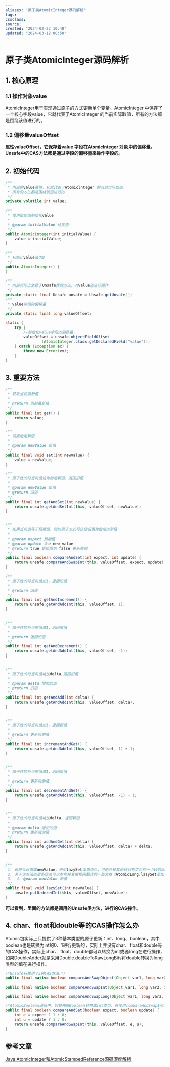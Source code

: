 ```yaml
---
aliases: '原子类AtomicInteger源码解析'
tags: 
cssclass:
source:
created: "2024-02-22 10:48"
updated: "2024-03-12 08:50"
---
```

# 原子类AtomicInteger源码解析

## 1. 核心原理

### 1.1 操作对象value

AtomicInteger用于实现通过原子的方式更新单个变量。AtomicInteger 中保存了一个核心字段value，它就代表了Atomiclnteger 的当前实际取值，所有的方法都是围绕该值进行的。

### 1.2 **偏移量**valueOffset

**属性valueOffset，它保存着value 字段在Atomiclnteger 对象中的偏移量。Unsafe中的CAS方法都是通过字段的偏移量来操作字段的。**

## 2. 初始代码

```java
/**
 * 内部的value属性，它就代表了Atomiclnteger 的当前实际取值。
 * 所有的方法都是围绕该值进行的
 */
private volatile int value;

/**
 * 使用给定值初始化value
 *
 * @param initialValue 给定值
 */
public AtomicInteger(int initialValue) {
    value = initialValue;
}

/**
 * 初始化value值为0
 */
public AtomicInteger() {
}

/**
 * 内部实际上依赖于Unsafe类的方法，对value值进行操作
 */
private static final Unsafe unsafe = Unsafe.getUnsafe();
/**
 * value字段的偏移量
 */
private static final long valueOffset;

static {
    try {
        //初始化value字段的偏移量
        valueOffset = unsafe.objectFieldOffset
                (AtomicInteger.class.getDeclaredField("value"));
    } catch (Exception ex) {
        throw new Error(ex);
    }
}

```

## 3. 重要方法

```java
/**
 * 获取当前最新值
 *
 * @return 当前最新值
 */
public final int get() {
    return value;
}

/**
 * 设置给定新值
 *
 * @param newValue 新值
 */
public final void set(int newValue) {
    value = newValue;
}

/**
 * 原子性的将当前值设为给定新值，返回旧值
 *
 * @param newValue 新值
 * @return 旧值
 */
public final int getAndSet(int newValue) {
    return unsafe.getAndSetInt(this, valueOffset, newValue);
}


/**
 * 如果当前值等于预期值，则以原子方式将该值设置为给定的新值
 *
 * @param expect 预期值
 * @param update the new value
 * @return true 更新成功 false 更新失败
 */
public final boolean compareAndSet(int expect, int update) {
    return unsafe.compareAndSwapInt(this, valueOffset, expect, update);
}

/**
 * 原子性的将当前值加1，返回旧值
 *
 * @return 旧值
 */
public final int getAndIncrement() {
    return unsafe.getAndAddInt(this, valueOffset, 1);
}


/**
 * 原子性的将当前值减1，返回旧值
 *
 * @return 返回旧值
 */
public final int getAndDecrement() {
    return unsafe.getAndAddInt(this, valueOffset, -1);
}


/**
 * 原子性的将当前值增加delta,返回旧值
 *
 * @param delta 增加的值
 * @return 旧值
 */
public final int getAndAdd(int delta) {
    return unsafe.getAndAddInt(this, valueOffset, delta);
}


/**
 * 原子性的将当前值加1，返回新值
 *
 * @return 更新后的值
 */
public final int incrementAndGet() {
    return unsafe.getAndAddInt(this, valueOffset, 1) + 1;
}


/**
 * 原子性的将当前值减1，返回新值
 *
 * @return 更新后的值
 */
public final int decrementAndGet() {
    return unsafe.getAndAddInt(this, valueOffset, -1) - 1;
}


/**
 * 原子性的将当前值增加delta，返回新值
 *
 * @param delta 增加的值
 * @return 更新后的值
 */
public final int addAndGet(int delta) {
    return unsafe.getAndAddInt(this, valueOffset, delta) + delta;
}


/**
 1. 最终会设置成newValue，使用lazySet设置值后，可能导致其他线程在之后的一小段时间内还是可以读到旧的值。
 2. 关于该方法的更多信息可以参考并发编程网翻译的一篇文章《AtomicLong.lazySet是如何工作的？》，文章地址是“http://ifeve.com/how-does-atomiclong-lazyset-work/”。
 3.  4. @param newValue 新值
 */
public final void lazySet(int newValue) {
    unsafe.putOrderedInt(this, valueOffset, newValue);
}

```

**可以看到，里面的方法都是调用的Unsafe类方法，进行的CAS操作。**

## 4. char、float和double等的CAS操作怎么办

Atomic包实际上只提供了3种基本类型的原子更新：int、long、boolean，其中boolean也是转换为int的0、1进行更新的，实际上并没有char、float和double等的CAS操作，实际上char、 float、double都可以转换为int或者long在进行操作，如果DoubleAdder就是采用Double.doubleToRawLongBits将double转换为long类型的值在进行操作。

```java
/*Unsafe只提供了3种CAS方法.*/
public final native boolean compareAndSwapObject(Object var1, long var2, Object var4, Object var5);

public final native boolean compareAndSwapInt(Object var1, long var2, int var4, int var5);

public final native boolean compareAndSwapLong(Object var1, long var2, long var4, long var6);

/*AtomicBoolean源码中，它是先把Boolean转换成int类型，再使用compareAndSwapInt进行CAS操作*/
public final boolean compareAndSet(boolean expect, boolean update) {
    int e = expect ? 1 : 0;
    int u = update ? 1 : 0;
    return unsafe.compareAndSwapInt(this, valueOffset, e, u);
}
```

## 参考文章

[Java AtomicInteger和AtomicStampedReference源码深度解析](https://blog.csdn.net/weixin_43767015/article/details/124447418)

